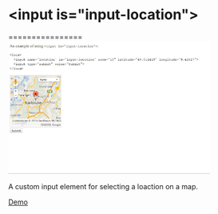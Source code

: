 # &lt;input is="input-location"&gt;
================
![image](demo.gif)

A custom input element for selecting a loaction on a map.

[Demo](http://jupiterrr.github.io/input-location-component/demo.html)

<!--See the [component page](http://jupiterrr.github.io/input-location-component/demo.html) for more information.

## Getting Started

We've put together a [guide to seed-element](http://www.polymer-project.org/docs/start/reusableelements.html) to help get you rolling.
-->